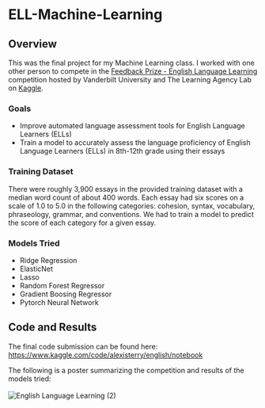 # ELL-Machine-Learning

## Overview

This was the final project for my Machine Learning class.  I worked with one other person to compete in the [Feedback Prize - English Language Learning](https://www.kaggle.com/competitions/feedback-prize-english-language-learning) competition hosted by Vanderbilt University and The Learning Agency Lab on [Kaggle](https://www.kaggle.com).

### Goals

<ul>
  <li>Improve automated language assessment tools for English Language Learners (ELLs)</li>
  <li>Train a model to accurately assess the language proficiency of English Language Learners (ELLs) in 8th-12th grade using their essays</li>
</ul>

### Training Dataset

There were roughly 3,900 essays in the provided training dataset with a median word count of about 400 words.  Each essay had six scores on a scale of 1.0 to 5.0 in the following categories: cohesion, syntax, vocabulary, phraseology, grammar, and conventions.  We had to train a model to predict the score of each category for a given essay.

### Models Tried

<ul>
  <li>Ridge Regression</li>
  <li>ElasticNet</li>
  <li>Lasso</li>
  <li>Random Forest Regressor</li>
  <li>Gradient Boosing Regressor</li>
  <li>Pytorch Neural Network</li>
</ul>

## Code and Results

The final code submission can be found here: https://www.kaggle.com/code/alexisterry/english/notebook

The following is a poster summarizing the competition and results of the models tried: </br> </br>
![English Language Learning (2)](https://github.com/terryalexis/ESL-Machine-Learning/assets/70789551/838c7ddd-1223-4110-8f8f-c45fb68dda69)
